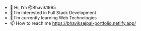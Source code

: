 - 👋 Hi, I’m @Bhavik1995
- 👀 I’m interested in Full Stack Development
- 🌱 I’m currently learning Web Technologies
- 📫 How to reach me https://bhaviksejpal-portfolio.netlify.app/

<!---
Bhavik1995/Bhavik1995 is a ✨ special ✨ repository because its `README.md` (this file) appears on your GitHub profile.
You can click the Preview link to take a look at your changes.
--->

